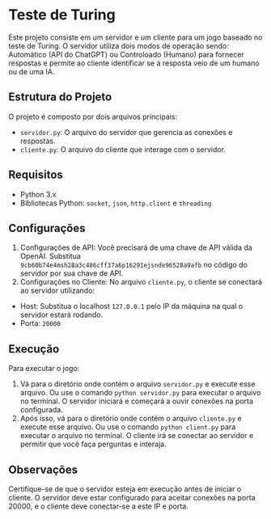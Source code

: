 # Teste de Turing
Este projeto consiste em um servidor e um cliente para um jogo baseado no teste de Turing. O servidor utiliza dois modos de operação sendo: Automático (API do ChatGPT) ou Controloado (Humano) para fornecer respostas e permite ao cliente identificar se a resposta veio de um humano ou de uma IA.

## Estrutura do Projeto
O projeto é composto por dois arquivos principais:

- `servidor.py`: O arquivo do servidor que gerencia as conexões e respostas.
- `cliente.py`: O arquivo do cliente que interage com o servidor.

## Requisitos
- Python 3.x
- Bibliotecas Python: `socket`, `json`, `http.client` e `threading`

## Configurações
 1. Configurações de API:
Você precisará de uma chave de API válida da OpenAI. Substitua `9cb60b74e4msh28a3c486cff37a6p16291ejsnde96528a9afb` no código do servidor por sua chave de API.
 2. Configurações no Cliente:
No arquivo `cliente.py`, o cliente se conectará ao servidor utilizando:
- Host: Substitua o localhost `127.0.0.1` pelo IP da máquina na qual o servidor estará rodando.
- Porta: `20000`

## Execução
Para executar o jogo:
1. Vá para o diretório onde contém o arquivo `servidor.py` e execute esse arquivo. Ou use o comando `python servidor.py` para executar o arquivo no terminal. O servidor iniciará e começará a ouvir conexões na porta configurada.
2. Após isso, vá para o diretório onde contém o arquivo `cliente.py` e execute esse arquivo. Ou use o comando `python client.py` para executar o arquivo no terminal. O cliente irá se conectar ao servidor e permitir que você faça perguntas e interaja.

## Observações
Certifique-se de que o servidor esteja em execução antes de iniciar o cliente.
O servidor deve estar configurado para aceitar conexões na porta 20000, e o cliente deve conectar-se a este IP e porta.

